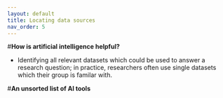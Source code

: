 ```yaml
---
layout: default
title: Locating data sources
nav_order: 5
---
```


#**How is artificial intelligence helpful?**
<ul>
<li>Identifying all relevant datasets which could be used to answer a research question; in practice, researchers often use single datasets which their group is familar with.</li>
</ul>

#**An unsorted list of AI tools** 


